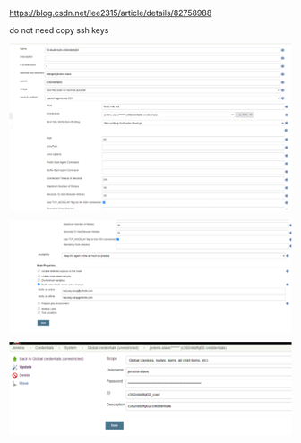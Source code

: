 https://blog.csdn.net/lee2315/article/details/82758988

do not need copy ssh keys

![](images/B13607B4EDDE4606A1FFB3C74FCCD39Cclipboard.png)



![](images/3CF4E797EE394209A6F1DE8AB0BA05AFclipboard.png)



![](images/AC886EC89CCB492985EB481806E9A8C8clipboard.png)

